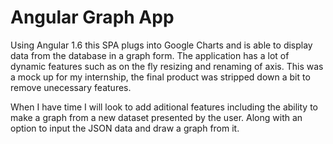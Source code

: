# Angular Graph App

Using Angular 1.6 this SPA plugs into Google Charts and is able to display data from the database in a graph form.
The application has a lot of dynamic features such as on the fly resizing and renaming of axis. This was a mock up 
for my internship, the final product was stripped down a bit to remove unecessary features.

When I have time I will look to add aditional features including the ability to make a graph from a new dataset presented 
by the user. Along with an option to input the JSON data and draw a graph from it.
